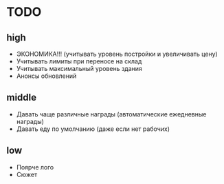 # TODO

## high
* ЭКОНОМИКА!!! (учитывать уровень постройки и увеличивать цену)
* Учитывать лимиты при переносе на склад
* Учитывать максимальный уровень здания
* Анонсы обновлений

## middle
* Давать чаще различные награды (автоматические ежедневные награды)
* Давать еду по умолчанию (даже если нет рабочих)

## low
* Поярче лого
* Сюжет
